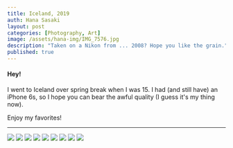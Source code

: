 ```yaml
---
title: Iceland, 2019
auth: Hana Sasaki
layout: post
categories: [Photography, Art]
image: /assets/hana-img/IMG_7576.jpg
description: "Taken on a Nikon from ... 2008? Hope you like the grain."
published: true
---
```


#### Hey!

I went to Iceland over spring break when I was 15. I had (and still have) an iPhone 6s, so I hope you can bear the awful quality (I guess it's my thing now).

Enjoy my favorites!

---

![](../../../assets/hana-img/IMG_7568.jpg)
![](../../../assets/hana-img/IMG_7569.jpg)
![](../../../assets/hana-img/IMG_7570.jpg)
![](../../../assets/hana-img/IMG_7571.jpg)
![](../../../assets/hana-img/IMG_7573.jpg)
![](../../../assets/hana-img/IMG_7574.jpg)
![](../../../assets/hana-img/IMG_7575.jpg)
![](../../../assets/hana-img/IMG_7576.jpg)
![](../../../assets/hana-img/IMG_7577.jpg)